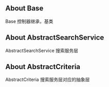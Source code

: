 ## About Base
Base 控制器继承，基类

## About AbstractSearchService
AbstractSearchService 搜索服务层


## About AbstractCriteria
AbstractCriteria 搜索服务层对应的抽象层
